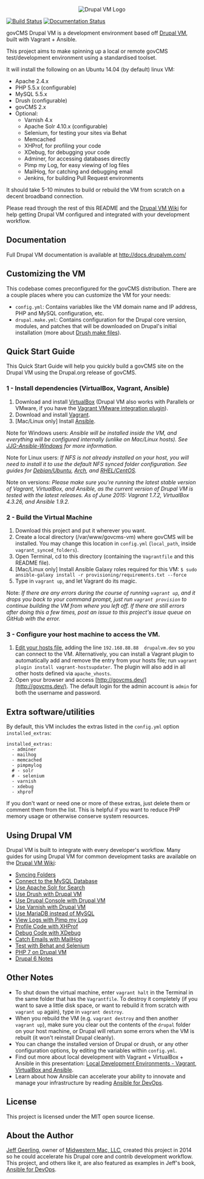 <p align="center"><img src="https://raw.githubusercontent.com/srowlands/govcms-drupal-vm/master/docs/images/drupal-vm-logo.png" alt="Drupal VM Logo" /></p>

[![Build Status](https://travis-ci.org/srowlands/govcms-drupal-vm.svg?branch=master)](https://travis-ci.org/srowlands/govcms-drupal-vm) [![Documentation Status](https://readthedocs.org/projects/drupal-vm/badge/?version=latest)](http://docs.drupalvm.com)

govCMS Drupal VM is a development environment based off [Drupal VM](http://www.drupalvm.com/), built with Vagrant + Ansible.

This project aims to make spinning up a local or remote govCMS test/development environment using a standardised toolset.

It will install the following on an Ubuntu 14.04 (by default) linux VM:

  - Apache 2.4.x
  - PHP 5.5.x (configurable)
  - MySQL 5.5.x
  - Drush (configurable)
  - govCMS 2.x
  - Optional:
    - Varnish 4.x
    - Apache Solr 4.10.x (configurable)
    - Selenium, for testing your sites via Behat
    - Memcached
    - XHProf, for profiling your code
    - XDebug, for debugging your code
    - Adminer, for accessing databases directly
    - Pimp my Log, for easy viewing of log files
    - MailHog, for catching and debugging email
    - Jenkins, for building Pull Request environments

It should take 5-10 minutes to build or rebuild the VM from scratch on a decent broadband connection.

Please read through the rest of this README and the [Drupal VM Wiki](https://github.com/geerlingguy/drupal-vm/wiki) for help getting Drupal VM configured and integrated with your development workflow.

## Documentation

Full Drupal VM documentation is available at http://docs.drupalvm.com/

## Customizing the VM

This codebase comes preconfigured for the govCMS distribution. There are a couple places where you can customize the VM for your needs:

  - `config.yml`: Contains variables like the VM domain name and IP address, PHP and MySQL configuration, etc.
  - `drupal.make.yml`: Contains configuration for the Drupal core version, modules, and patches that will be downloaded on Drupal's initial installation (more about [Drush make files](https://www.drupal.org/node/1432374)).

## Quick Start Guide

This Quick Start Guide will help you quickly build a govCMS site on the Drupal VM using the Drupal.org release of govCMS.

### 1 - Install dependencies (VirtualBox, Vagrant, Ansible)

  1. Download and install [VirtualBox](https://www.virtualbox.org/wiki/Downloads) (Drupal VM also works with Parallels or VMware, if you have the [Vagrant VMware integration plugin](http://www.vagrantup.com/vmware)).
  2. Download and install [Vagrant](http://www.vagrantup.com/downloads.html).
  3. [Mac/Linux only] Install [Ansible](http://docs.ansible.com/intro_installation.html).

Note for Windows users: *Ansible will be installed inside the VM, and everything will be configured internally (unlike on Mac/Linux hosts). See [JJG-Ansible-Windows](https://github.com/geerlingguy/JJG-Ansible-Windows) for more information.*

Note for Linux users: *If NFS is not already installed on your host, you will need to install it to use the default NFS synced folder configuration. See guides for [Debian/Ubuntu](https://www.digitalocean.com/community/tutorials/how-to-set-up-an-nfs-mount-on-ubuntu-14-04), [Arch](https://wiki.archlinux.org/index.php/NFS#Installation), and [RHEL/CentOS](https://www.digitalocean.com/community/tutorials/how-to-set-up-an-nfs-mount-on-centos-6).*

Note on versions: *Please make sure you're running the latest stable version of Vagrant, VirtualBox, and Ansible, as the current version of Drupal VM is tested with the latest releases. As of June 2015: Vagrant 1.7.2, VirtualBox 4.3.26, and Ansible 1.9.2.*

### 2 - Build the Virtual Machine

  1. Download this project and put it wherever you want.
  2. Create a local directory (/var/www/govcms-vm) where govCMS will be installed. You may change this location in `config.yml` (`local_path`, inside `vagrant_synced_folders`).
  3. Open Terminal, cd to this directory (containing the `Vagrantfile` and this README file).
  4. [Mac/Linux only] Install Ansible Galaxy roles required for this VM: `$ sudo ansible-galaxy install -r provisioning/requirements.txt --force`
  5. Type in `vagrant up`, and let Vagrant do its magic.

Note: *If there are any errors during the course of running `vagrant up`, and it drops you back to your command prompt, just run `vagrant provision` to continue building the VM from where you left off. If there are still errors after doing this a few times, post an issue to this project's issue queue on GitHub with the error.*

### 3 - Configure your host machine to access the VM.

  1. [Edit your hosts file](http://www.rackspace.com/knowledge_center/article/how-do-i-modify-my-hosts-file), adding the line `192.168.88.88  drupalvm.dev` so you can connect to the VM. Alternatively, you can install a Vagrant plugin to automatically add and remove the entry from your hosts file; run `vagrant plugin install vagrant-hostsupdater`. The plugin will also add in all other hosts defined via `apache_vhosts`.
  2. Open your browser and access [http://govcms.dev/](http://govcms.dev/). The default login for the admin account is `admin` for both the username and password.

## Extra software/utilities

By default, this VM includes the extras listed in the `config.yml` option `installed_extras`:

    installed_extras:
      - adminer
      - mailhog
      - memcached
      - pimpmylog
      # - solr
      # - selenium
      - varnish
      - xdebug
      - xhprof

If you don't want or need one or more of these extras, just delete them or comment them from the list. This is helpful if you want to reduce PHP memory usage or otherwise conserve system resources.

## Using Drupal VM

Drupal VM is built to integrate with every developer's workflow. Many guides for using Drupal VM for common development tasks are available on the [Drupal VM Wiki](https://github.com/geerlingguy/drupal-vm/wiki):

  - [Syncing Folders](http://docs.drupalvm.com/en/latest/extras/syncing-folders/)
  - [Connect to the MySQL Database](http://docs.drupalvm.com/en/latest/extras/mysql/)
  - [Use Apache Solr for Search](http://docs.drupalvm.com/en/latest/extras/solr/)
  - [Use Drush with Drupal VM](http://docs.drupalvm.com/en/latest/extras/drush/)
  - [Use Drupal Console with Drupal VM](http://docs.drupalvm.com/en/latest/extras/drupal-console/)
  - [Use Varnish with Drupal VM](http://docs.drupalvm.com/en/latest/extras/varnish/)
  - [Use MariaDB instead of MySQL](http://docs.drupalvm.com/en/latest/extras/mariadb/)
  - [View Logs with Pimp my Log](http://docs.drupalvm.com/en/latest/extras/pimpmylog/)
  - [Profile Code with XHProf](http://docs.drupalvm.com/en/latest/extras/xhprof/)
  - [Debug Code with XDebug](http://docs.drupalvm.com/en/latest/extras/xdebug/)
  - [Catch Emails with MailHog](http://docs.drupalvm.com/en/latest/extras/mailhog/)
  - [Test with Behat and Selenium](http://docs.drupalvm.com/en/latest/extras/behat/)
  - [PHP 7 on Drupal VM](http://docs.drupalvm.com/en/latest/other/php-7/)
  - [Drupal 6 Notes](http://docs.drupalvm.com/en/latest/other/drupal-6/)

## Other Notes

  - To shut down the virtual machine, enter `vagrant halt` in the Terminal in the same folder that has the `Vagrantfile`. To destroy it completely (if you want to save a little disk space, or want to rebuild it from scratch with `vagrant up` again), type in `vagrant destroy`.
  - When you rebuild the VM (e.g. `vagrant destroy` and then another `vagrant up`), make sure you clear out the contents of the `drupal` folder on your host machine, or Drupal will return some errors when the VM is rebuilt (it won't reinstall Drupal cleanly).
  - You can change the installed version of Drupal or drush, or any other configuration options, by editing the variables within `config.yml`.
  - Find out more about local development with Vagrant + VirtualBox + Ansible in this presentation: [Local Development Environments - Vagrant, VirtualBox and Ansible](http://www.slideshare.net/geerlingguy/local-development-on-virtual-machines-vagrant-virtualbox-and-ansible).
  - Learn about how Ansible can accelerate your ability to innovate and manage your infrastructure by reading [Ansible for DevOps](https://leanpub.com/ansible-for-devops).

## License

This project is licensed under the MIT open source license.

## About the Author

[Jeff Geerling](http://jeffgeerling.com/), owner of [Midwestern Mac, LLC](http://www.midwesternmac.com/), created this project in 2014 so he could accelerate his Drupal core and contrib development workflow. This project, and others like it, are also featured as examples in Jeff's book, [Ansible for DevOps](https://leanpub.com/ansible-for-devops).
